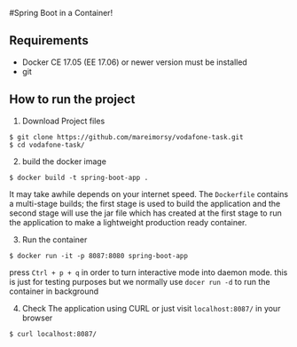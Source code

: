 #Spring Boot in a Container!

## Requirements
- Docker CE 17.05 (EE 17.06) or newer version must be installed
- git

## How to run the project

1. Download Project files
```
$ git clone https://github.com/mareimorsy/vodafone-task.git
$ cd vodafone-task/
```
2. build the docker image
```
$ docker build -t spring-boot-app .
```
It may take awhile depends on your internet speed.
The `Dockerfile` contains a  multi-stage builds; the first stage is used to build the application and the second stage will use the jar file which has created at the first stage to run the application to make a lightweight production ready container.

3. Run the container
```
$ docker run -it -p 8087:8080 spring-boot-app
```
press `Ctrl + p + q` in order to turn interactive mode into daemon mode.
this is just for testing purposes but we normally use `docer run -d` to run the container in background

4. Check The application using CURL or just visit `localhost:8087/` in your browser
```
$ curl localhost:8087/
```
